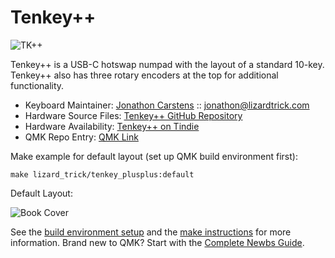 # Tenkey++

![TK++](https://i.imgur.com/DOJUglt.jpg)

Tenkey++ is a USB-C hotswap numpad with the layout of a standard 10-key. Tenkey++ also has three rotary encoders at the top for additional functionality.

* Keyboard Maintainer: [Jonathon Carstens](https://github.com/jonbobcar) :: [jonathon@lizardtrick.com](mailto:jonathon@lizardtrick.com)
* Hardware Source Files: [Tenkey++ GitHub Repository](https://github.com/jonbobcar/tenkey_plusplus)
* Hardware Availability: [Tenkey++ on Tindie](https://www.tindie.com/products/lizardtrick/tenkey/)
* QMK Repo Entry: [QMK Link](https://github.com/qmk/qmk_firmware/tree/master/keyboards/lizard_trick/tenkey_plusplus)

Make example for default layout (set up QMK build environment first):

    make lizard_trick/tenkey_plusplus:default
    
Default Layout:

![Book Cover](http://motion.me.ucsb.edu/book-lrpk/images/labyrinth-cover.png)
    
See the [build environment setup](https://docs.qmk.fm/#/getting_started_build_tools) and the [make instructions](https://docs.qmk.fm/#/getting_started_make_guide) for more information. Brand new to QMK? Start with the [Complete Newbs Guide](https://docs.qmk.fm/#/newbs).
